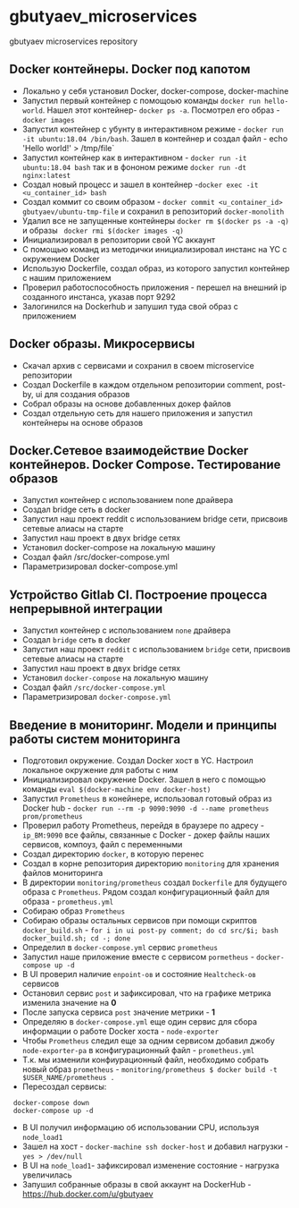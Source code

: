 # gbutyaev_microservices
gbutyaev microservices repository



## Docker контейнеры. Docker под капотом 

- Локально у себя установил Docker, docker-compose, docker-machine
- Запустил первый контейнер с помощоью команды `docker run hello-world`. Нашел этот контейнер- `docker ps -a`. Посмотрел его образ - `docker images`
- Запустил контейнер с убунту в интерактивном режиме - `docker run -it ubuntu:18.04 /bin/bash`. Зашел в контейнер и создал файл - echo 'Hello world!' > /tmp/file`
- Запустил контейнер как в интерактивном - `docker run -it ubuntu:18.04 bash` так и в фононом режиме `docker run -dt nginx:latest`
- Создал новый процесс и зашел в контейнер  -`docker exec -it <u_container_id> bash`
- Создал коммит со своим образом - `docker commit <u_container_id> gbutyaev/ubuntu-tmp-file` и сохранил в репозиторий `docker-monolith`
- Удалил все не запущенные контейнеры `docker rm $(docker ps -a -q)` и образы ` docker rmi $(docker images -q)`
- Инициализировал в репозитории свой YC аккаунт
- С помощью команд из методички инициализировал инстанс на YC с окружением Docker
- Использую Dockerfile, создал образ, из которого запустил контейнер с нашим приложением
- Проверил работоспособность приложения - перешел на внешний ip созданного инстанса, указав порт 9292
- Залогинился на Dockerhub и запушил туда свой образ с приложением


## Docker образы. Микросервисы

- Скачал архив с сервисами и сохранил в своем microservice репозитории
- Создал Dockerfile в каждом отдельном репозитории comment, post-by, ui для создания образов
- Собрал образы на основе добавленных докер файлов
- Создал отдельную сеть для нашего приложения и запустил контейнеры на основе образов


## Docker.Сетевое взаимодействие Docker контейнеров. Docker Compose. Тестирование образов 

- Запустил контейнер с использованием none драйвера
- Создал bridge сеть в docker
- Запустил наш проект reddit с использованием bridge сети, присвоив сетевые алиасы на старте
- Запустил наш проект в двух bridge сетях
- Установил docker-compose на локальную машину
- Создал файл /src/docker-compose.yml
- Параметризировал docker-compose.yml
 
 
## Устройство Gitlab CI. Построение процесса непрерывной интеграции 

- Запустил контейнер с использованием `none` драйвера
- Создал `bridge` сеть в docker
- Запустил наш проект `reddit` с использованием `bridge` сети, присвоив сетевые алиасы на старте
- Запустил наш проект в двух bridge сетях
- Установил `docker-compose` на локальную машину
- Создал файл `/src/docker-compose.yml`
- Параметризировал `docker-compose.yml`

## Введение в мониторинг. Модели и принципы работы систем мониторинга

- Подготовил окружение. Создал Docker хост в YC. Настроил локальное окружение для работы с ним
- Инициализировал окружение Docker. Зашел в него с помощью команды `eval $(docker-machine env docker-host)`
- Запустил `Prometheus` в конейнере, использовал готовый образ из Docker hub - `docker run --rm -p 9090:9090 -d --name prometheus prom/prometheus`
- Проверил работу Prometheus, перейдя в браузере по адресу - `ip_ВМ:9090` все файлы, связанные с Docker - докер файлы наших сервисов, компоуз, файл с переменными
- Создал директорию `docker`, в которую перенес 
- Создал в корне репозитория директорию `monitoring` для хранения файлов мониторинга
- В директории `monitoring/prometheus` создал `Dockerfile` для будущего образа с `Prometheus`. Рядом создал конфигурационный файл для образа - `prometheus.yml`
- Cобираю образ `Prometheus`
- Собираю образы остальных сервисов при помощи скриптов `docker_build.sh` - `for i in ui post-py comment; do cd src/$i; bash docker_build.sh; cd -; done`
- Определил в  `docker-compose.yml` сервис `prometheus`
- Запустил наше приложение вместе с сервисом `pormetheus` - `docker-compose up -d`
- В UI проверил наличие `enpoint-ов` и состояние `Healtcheck-ов` сервисов
- Остановил сервис `post` и зафиксировал, что на графике метрика изменила значение на **0**
- После запуска сервиса `post` значение метрики - **1**
- Определяю в `docker-compose.yml` еще один сервис для сбора информации о работе Docker хоста - `node-exporter`
- Чтобы `Prometheus` следил еще за одним сервисом добавил джобу `node-exporter-ра` в конфигурационный файл - `prometheus.yml`
- Т.к. мы изменили конфиурационный файл, необходимо собрать новый образ `prometheus` - `monitoring/prometheus $ docker build -t $USER_NAME/prometheus .`
- Пересоздал сервисы: 
```
 docker-compose down
 docker-compose up -d
```
- В UI получил информацию об использовании CPU, используя `node_load1`
- Зашел на хост - `docker-machine ssh docker-host` и добавил нагрузки - `yes > /dev/null`
- В UI на `node_load1`- зафиксировал изменение состояние - нагрузка увеличилась 
- Запушил собранные образы в свой аккаунт на DockerHub - <https://hub.docker.com/u/gbutyaev>
